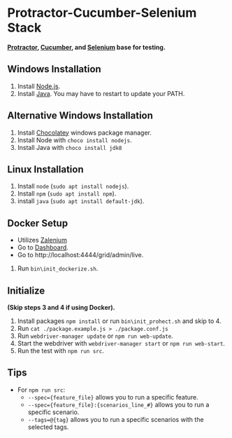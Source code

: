 # Protractor-Cucumber-Selenium Stack
**[Protractor](https://www.protractortest.org/#/), 
[Cucumber](https://cucumber.io/docs/gherkin/), 
and [Selenium](https://www.seleniumhq.org) base for testing.**

## Windows Installation
1. Install [Node.js](https://nodejs.org/en/download/).
2. Install [Java](https://www.oracle.com/technetwork/java/javase/downloads/index.html). You may have to restart to update your PATH.

## Alternative Windows Installation
1. Install [Chocolatey](https://chocolatey.org/install/) windows package manager.
2. Install Node with `choco install nodejs`.
3. Install Java with `choco install jdk8`

## Linux Installation
1. Install `node` (`sudo apt install nodejs`).
2. Install `npm` (`sudo apt install npm`).
3. install `java` (`sudo apt install default-jdk`).

## Docker Setup
- Utilizes [Zalenium](https://github.com/zalando/zalenium)
- Go to [Dashboard](http://localhost:4444/dashboard).
- Go to http://localhost:4444/grid/admin/live.

1. Run `bin\init_dockerize.sh`.

## Initialize 
**(Skip steps 3 and 4 if using Docker).**
1. Install packages `npm install` or run `bin\init_prohect.sh` and skip to 4.
2. Run `cat ./package.example.js > ./package.conf.js`
3. Run `webdriver-manager update` or `npm run web-update`.
4. Start the webdriver with `webdriver-manager start` or `npm run web-start`.
5. Run the test with `npm run src`.

## Tips

- For `npm run src`:
    - `--spec={feature_file}` allows you to run a specific feature.
    - `--spec={feature_file}:{scenarios_line_#}` allows you to run a specific scenario.
    - `--tags=@{tag}` allows you to run a specific scenarios with the selected tags.

